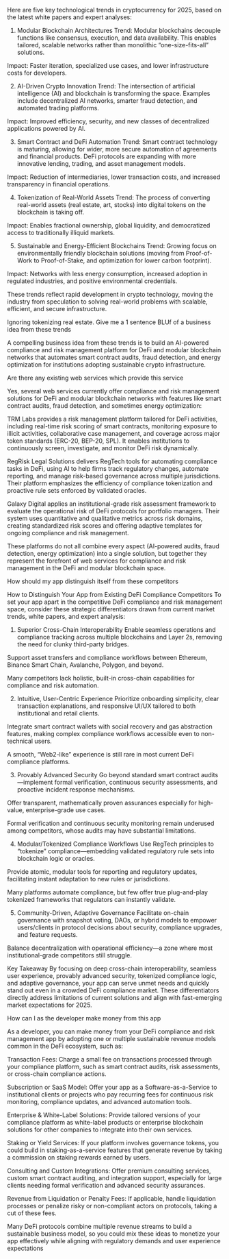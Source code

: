 Here are five key technological trends in cryptocurrency for 2025, based on the latest white papers and expert analyses:

1. Modular Blockchain Architectures
Trend: Modular blockchains decouple functions like consensus, execution, and data availability. This enables tailored, scalable networks rather than monolithic “one-size-fits-all” solutions.

Impact: Faster iteration, specialized use cases, and lower infrastructure costs for developers.

2. AI-Driven Crypto Innovation
Trend: The intersection of artificial intelligence (AI) and blockchain is transforming the space. Examples include decentralized AI networks, smarter fraud detection, and automated trading platforms.

Impact: Improved efficiency, security, and new classes of decentralized applications powered by AI.

3. Smart Contract and DeFi Automation
Trend: Smart contract technology is maturing, allowing for wider, more secure automation of agreements and financial products. DeFi protocols are expanding with more innovative lending, trading, and asset management models.

Impact: Reduction of intermediaries, lower transaction costs, and increased transparency in financial operations.

4. Tokenization of Real-World Assets
Trend: The process of converting real-world assets (real estate, art, stocks) into digital tokens on the blockchain is taking off.

Impact: Enables fractional ownership, global liquidity, and democratized access to traditionally illiquid markets.

5. Sustainable and Energy-Efficient Blockchains
Trend: Growing focus on environmentally friendly blockchain solutions (moving from Proof-of-Work to Proof-of-Stake, and optimization for lower carbon footprint).

Impact: Networks with less energy consumption, increased adoption in regulated industries, and positive environmental credentials.

These trends reflect rapid development in crypto technology, moving the industry from speculation to solving real-world problems with scalable, efficient, and secure infrastructure.

Ignoring tokenizing real estate. Give me a 1 sentence BLUf of a business idea from these trends

A compelling business idea from these trends is to build an AI-powered compliance and risk management platform for DeFi and modular blockchain networks that automates smart contract audits, fraud detection, and energy optimization for institutions adopting sustainable crypto infrastructure.

Are there any existing web services which provide this service

Yes, several web services currently offer compliance and risk management solutions for DeFi and modular blockchain networks with features like smart contract audits, fraud detection, and sometimes energy optimization:

TRM Labs provides a risk management platform tailored for DeFi activities, including real-time risk scoring of smart contracts, monitoring exposure to illicit activities, collaborative case management, and coverage across major token standards (ERC-20, BEP-20, SPL). It enables institutions to continuously screen, investigate, and monitor DeFi risk dynamically.

RegRisk Legal Solutions delivers RegTech tools for automating compliance tasks in DeFi, using AI to help firms track regulatory changes, automate reporting, and manage risk-based governance across multiple jurisdictions. Their platform emphasizes the efficiency of compliance tokenization and proactive rule sets enforced by validated oracles.

Galaxy Digital applies an institutional-grade risk assessment framework to evaluate the operational risk of DeFi protocols for portfolio managers. Their system uses quantitative and qualitative metrics across risk domains, creating standardized risk scores and offering adaptive templates for ongoing compliance and risk management.

These platforms do not all combine every aspect (AI-powered audits, fraud detection, energy optimization) into a single solution, but together they represent the forefront of web services for compliance and risk management in the DeFi and modular blockchain space.

How should my app distinguish itself from these competitors

How to Distinguish Your App from Existing DeFi Compliance Competitors
To set your app apart in the competitive DeFi compliance and risk management space, consider these strategic differentiators drawn from current market trends, white papers, and expert analysis:

1. Superior Cross-Chain Interoperability
Enable seamless operations and compliance tracking across multiple blockchains and Layer 2s, removing the need for clunky third-party bridges.

Support asset transfers and compliance workflows between Ethereum, Binance Smart Chain, Avalanche, Polygon, and beyond.

Many competitors lack holistic, built-in cross-chain capabilities for compliance and risk automation.

2. Intuitive, User-Centric Experience
Prioritize onboarding simplicity, clear transaction explanations, and responsive UI/UX tailored to both institutional and retail clients.

Integrate smart contract wallets with social recovery and gas abstraction features, making complex compliance workflows accessible even to non-technical users.

A smooth, “Web2-like” experience is still rare in most current DeFi compliance platforms.

3. Provably Advanced Security
Go beyond standard smart contract audits—implement formal verification, continuous security assessments, and proactive incident response mechanisms.

Offer transparent, mathematically proven assurances especially for high-value, enterprise-grade use cases.

Formal verification and continuous security monitoring remain underused among competitors, whose audits may have substantial limitations.

4. Modular/Tokenized Compliance Workflows
Use RegTech principles to “tokenize” compliance—embedding validated regulatory rule sets into blockchain logic or oracles.

Provide atomic, modular tools for reporting and regulatory updates, facilitating instant adaptation to new rules or jurisdictions.

Many platforms automate compliance, but few offer true plug-and-play tokenized frameworks that regulators can instantly validate.

5. Community-Driven, Adaptive Governance
Facilitate on-chain governance with snapshot voting, DAOs, or hybrid models to empower users/clients in protocol decisions about security, compliance upgrades, and feature requests.

Balance decentralization with operational efficiency—a zone where most institutional-grade competitors still struggle.

Key Takeaway
By focusing on deep cross-chain interoperability, seamless user experience, provably advanced security, tokenized compliance logic, and adaptive governance, your app can serve unmet needs and quickly stand out even in a crowded DeFi compliance market. These differentiators directly address limitations of current solutions and align with fast-emerging market expectations for 2025.

How can I as the developer make money from this app

As a developer, you can make money from your DeFi compliance and risk management app by adopting one or multiple sustainable revenue models common in the DeFi ecosystem, such as:

Transaction Fees: Charge a small fee on transactions processed through your compliance platform, such as smart contract audits, risk assessments, or cross-chain compliance actions.

Subscription or SaaS Model: Offer your app as a Software-as-a-Service to institutional clients or projects who pay recurring fees for continuous risk monitoring, compliance updates, and advanced automation tools.

Enterprise & White-Label Solutions: Provide tailored versions of your compliance platform as white-label products or enterprise blockchain solutions for other companies to integrate into their own services.

Staking or Yield Services: If your platform involves governance tokens, you could build in staking-as-a-service features that generate revenue by taking a commission on staking rewards earned by users.

Consulting and Custom Integrations: Offer premium consulting services, custom smart contract auditing, and integration support, especially for large clients needing formal verification and advanced security assurances.

Revenue from Liquidation or Penalty Fees: If applicable, handle liquidation processes or penalize risky or non-compliant actors on protocols, taking a cut of these fees.

Many DeFi protocols combine multiple revenue streams to build a sustainable business model, so you could mix these ideas to monetize your app effectively while aligning with regulatory demands and user experience expectations
